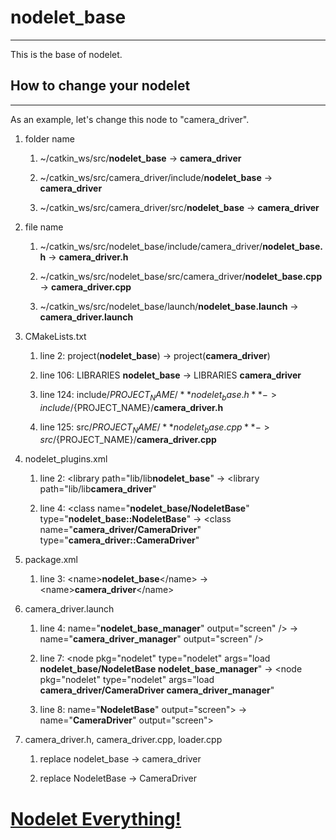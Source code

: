 # nodelet_base
---

This is the base of nodelet.

## How to change your nodelet
---

As an example, let's change this node to "camera_driver".

1. folder name

    1. ~/catkin_ws/src/**nodelet_base** -> **camera_driver**
    
    1. ~/catkin_ws/src/camera_driver/include/**nodelet_base** -> **camera_driver**
    
    1. ~/catkin_ws/src/camera_driver/src/**nodelet_base** -> **camera_driver**

1. file name

    1. ~/catkin_ws/src/nodelet_base/include/camera_driver/**nodelet_base.h** -> **camera_driver.h**

    1. ~/catkin_ws/src/nodelet_base/src/camera_driver/**nodelet_base.cpp** -> **camera_driver.cpp**

    1. ~/catkin_ws/src/nodelet_base/launch/**nodelet_base.launch** -> **camera_driver.launch**

1. CMakeLists.txt

    1. line 2: project(**nodelet_base**) -> project(**camera_driver**)
    
    1. line 106: LIBRARIES **nodelet_base** -> LIBRARIES **camera_driver**
    
    1. line 124: include/${PROJECT_NAME}/**nodelet_base.h** -> include/${PROJECT_NAME}/**camera_driver.h**
    
    1. line 125: src/${PROJECT_NAME}/**nodelet_base.cpp** -> src/${PROJECT_NAME}/**camera_driver.cpp**

1. nodelet_plugins.xml

    1. line 2: \<library path="lib/lib**nodelet_base**" -> \<library path="lib/lib**camera_driver**"

    1. line 4: \<class name="**nodelet_base/NodeletBase**" type="**nodelet_base::NodeletBase**" -> \<class name="**camera_driver/CameraDriver**" type="**camera_driver::CameraDriver**"

1. package.xml

    1. line 3: \<name\>**nodelet_base**\</name\> -> \<name\>**camera_driver**\</name\>

1. camera_driver.launch

    1. line 4: name="**nodelet_base_manager**" output="screen" /\> -> name="**camera_driver_manager**" output="screen" />

    1. line 7: \<node pkg="nodelet" type="nodelet" args="load **nodelet_base/NodeletBase nodelet_base_manager**" -> \<node pkg="nodelet" type="nodelet" args="load **camera_driver/CameraDriver camera_driver_manager**"

    1. line 8: name="**NodeletBase**" output="screen"\> -> name="**CameraDriver**" output="screen"\>

1. camera_driver.h, camera_driver.cpp, loader.cpp

    1. replace nodelet_base -> camera_driver

    1. replace NodeletBase -> CameraDriver

# [Nodelet Everything!](http://www.clearpathrobotics.com/assets/guides/ros/Nodelet%20Everything.html)
